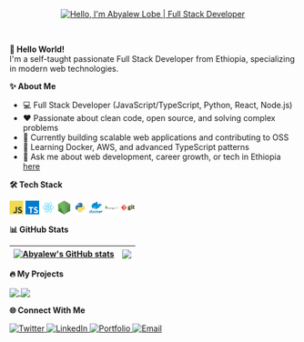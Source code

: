 <p align="center">
  <a href="https://AbyalewLobe.github.io">
    <img width="80%" alt="Hello, I'm Abyalew Lobe | Full Stack Developer" src="./assets/gh-readme-header.png" />
  </a>
</p>

<br />

**👋 Hello World!**  
I'm a self-taught passionate Full Stack Developer from Ethiopia, specializing in modern web technologies.

**✨ About Me**

- 💻 Full Stack Developer (JavaScript/TypeScript, Python, React, Node.js)
- ❤️ Passionate about clean code, open source, and solving complex problems
- 🚀 Currently building scalable web applications and contributing to OSS
- 🌱 Learning Docker, AWS, and advanced TypeScript patterns
- 💬 Ask me about web development, career growth, or tech in Ethiopia [here](https://github.com/AbyalewLobe/AbyalewLobe/issues)

**🛠 Tech Stack**

<code><img height="24" alt="JavaScript" src="https://raw.githubusercontent.com/github/explore/80688e429a7d4ef2fca1e82350fe8e3517d3494d/topics/javascript/javascript.png"></code>
<code><img height="24" alt="TypeScript" src="https://raw.githubusercontent.com/github/explore/80688e429a7d4ef2fca1e82350fe8e3517d3494d/topics/typescript/typescript.png"></code>
<code><img height="24" alt="React" src="https://raw.githubusercontent.com/github/explore/80688e429a7d4ef2fca1e82350fe8e3517d3494d/topics/react/react.png"></code>
<code><img height="24" alt="Node.js" src="https://raw.githubusercontent.com/github/explore/80688e429a7d4ef2fca1e82350fe8e3517d3494d/topics/nodejs/nodejs.png"></code>
<code><img height="24" alt="Python" src="https://raw.githubusercontent.com/github/explore/80688e429a7d4ef2fca1e82350fe8e3517d3494d/topics/python/python.png"></code>
<code><img height="24" alt="Docker" src="https://raw.githubusercontent.com/github/explore/80688e429a7d4ef2fca1e82350fe8e3517d3494d/topics/docker/docker.png"></code>
<code><img height="24" alt="MongoDB" src="https://raw.githubusercontent.com/github/explore/80688e429a7d4ef2fca1e82350fe8e3517d3494d/topics/mongodb/mongodb.png"></code>
<code><img height="24" alt="Git" src="https://raw.githubusercontent.com/github/explore/80688e429a7d4ef2fca1e82350fe8e3517d3494d/topics/git/git.png"></code>

**📊 GitHub Stats**

| <a href="https://github.com/AbyalewLobe"><img align="center" src="https://github-readme-stats.vercel.app/api?username=AbyalewLobe&show_icons=true&include_all_commits=true&theme=radical&hide_border=true&bg_color=0D1117" alt="Abyalew's GitHub stats" /></a> | <a href="https://github.com/AbyalewLobe"><img align="center" src="https://github-readme-stats.vercel.app/api/top-langs/?username=AbyalewLobe&layout=compact&theme=radical&hide_border=true&bg_color=0D1117" /></a> |
| ------------- | ------------- |

**🔥 My Projects**

<a href="https://github.com/AbyalewLobe/project-one">
  <img align="center" src="https://github-readme-stats.vercel.app/api/pin/?username=AbyalewLobe&repo=project-one&theme=radical&bg_color=0D1117" />
</a>
<a href="https://github.com/AbyalewLobe/project-two">
  <img align="center" src="https://github-readme-stats.vercel.app/api/pin/?username=AbyalewLobe&repo=project-two&theme=radical&bg_color=0D1117" />
</a>

**🌐 Connect With Me**

<a href="https://twitter.com/yourhandle">
  <img height="24" alt="Twitter" src="https://raw.githubusercontent.com/gauravghongde/social-icons/master/SVG/Color/Twitter.svg" />
</a>
<a href="https://linkedin.com/in/yourprofile">
  <img height="24" alt="LinkedIn" src="https://raw.githubusercontent.com/gauravghongde/social-icons/master/SVG/Color/LinkedIN.svg" />
</a>
<a href="https://abyalewlobe.dev">
  <img height="24" alt="Portfolio" src="https://raw.githubusercontent.com/gauravghongde/social-icons/master/SVG/Color/Website.svg" />
</a>
<a href="mailto:labaylew@gmail.com">
  <img height="24" alt="Email" src="https://raw.githubusercontent.com/gauravghongde/social-icons/master/SVG/Color/Gmail.svg" />
</a>
